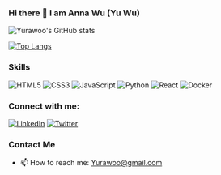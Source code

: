 ### Hi there 👋 I am Anna Wu (Yu Wu)

<!-- GitHub 统计卡片 -->
![Yurawoo's GitHub stats](https://github-readme-stats.vercel.app/api?username=Yurawoo&show_icons=true&theme=radical)

<!-- 最常用的编程语言 -->
[![Top Langs](https://github-readme-stats.vercel.app/api/top-langs/?username=Yurawoo&layout=compact&theme=radical)](https://github.com/anuraghazra/github-readme-stats)

<!-- 技能图标 -->
### Skills
![HTML5](https://img.shields.io/badge/-HTML5-E34F26?style=flat-square&logo=html5&logoColor=white)
![CSS3](https://img.shields.io/badge/-CSS3-1572B6?style=flat-square&logo=css3)
![JavaScript](https://img.shields.io/badge/-JavaScript-black?style=flat-square&logo=javascript)
![Python](https://img.shields.io/badge/-Python-3776AB?style=flat-square&logo=Python&logoColor=white)
![React](https://img.shields.io/badge/-React-61DAFB?style=flat-square&logo=react&logoColor=black)
![Docker](https://img.shields.io/badge/-Docker-black?style=flat-square&logo=docker)

<!-- 社交媒体链接 -->
### Connect with me:
[![LinkedIn](https://img.shields.io/badge/-LinkedIn-blue?style=flat-square&logo=linkedin&logoColor=white)](https://www.linkedin.com/in/Yurawoo/)
[![Twitter](https://img.shields.io/badge/-Twitter-1DA1F2?style=flat-square&logo=twitter&logoColor=white)](https://twitter.com/Yurawoo)

<!-- 个人联系 -->
### Contact Me
- 📫 How to reach me: Yurawoo@gmail.com


<!--
**Yurawoo/Yurawoo** is a ✨ _special_ ✨ repository because its `README.md` (this file) appears on your GitHub profile.

Here are some ideas to get you started:

- 🔭 I’m currently working on ...
- 🌱 I’m currently learning ...
- 👯 I’m looking to collaborate on ...
- 🤔 I’m looking for help with ...
- 💬 Ask me about ...
- 📫 How to reach me: ...
- 😄 Pronouns: ...
- ⚡ Fun fact: ...
-->
